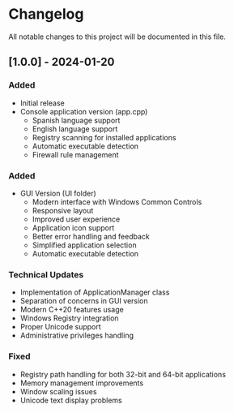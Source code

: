 # Changelog

All notable changes to this project will be documented in this file.

## [1.0.0] - 2024-01-20

### Added
- Initial release
- Console application version (app.cpp)
  - Spanish language support
  - English language support
  - Registry scanning for installed applications
  - Automatic executable detection
  - Firewall rule management

### Added
- GUI Version (UI folder)
  - Modern interface with Windows Common Controls
  - Responsive layout
  - Improved user experience
  - Application icon support
  - Better error handling and feedback
  - Simplified application selection
  - Automatic executable detection

### Technical Updates
- Implementation of ApplicationManager class
- Separation of concerns in GUI version
- Modern C++20 features usage
- Windows Registry integration
- Proper Unicode support
- Administrative privileges handling

### Fixed
- Registry path handling for both 32-bit and 64-bit applications
- Memory management improvements
- Window scaling issues
- Unicode text display problems
